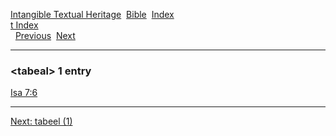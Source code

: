 [Intangible Textual Heritage](../../index)  [Bible](../index) 
[Index](index)   
[t Index](_t_)  
  [Previous](c11232)  [Next](c11234) 

------------------------------------------------------------------------

### &lt;tabeal&gt; 1 entry

[Isa 7:6](../kjv/isa007.htm#006)  

------------------------------------------------------------------------

[Next: tabeel (1)](c11234)
